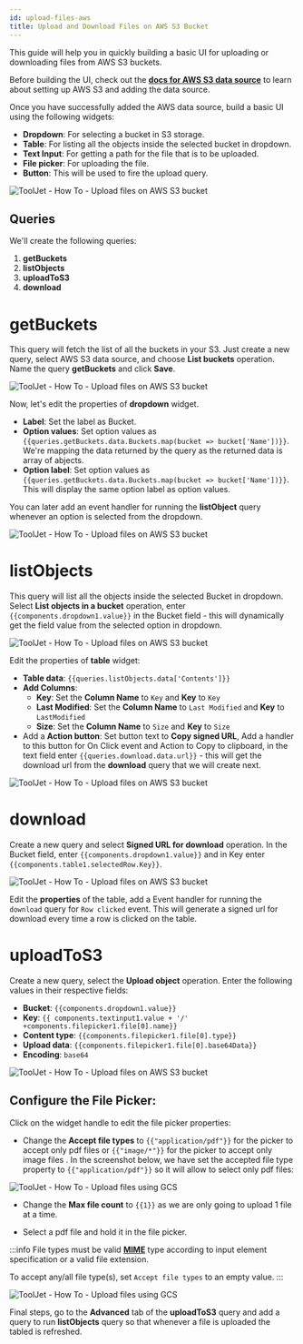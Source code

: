 ```yaml
---
id: upload-files-aws
title: Upload and Download Files on AWS S3 Bucket
---
```

<div >

This guide will help you in quickly building a basic UI for uploading or downloading files from AWS S3 buckets.

Before building the UI, check out the **[docs for AWS S3 data source](/docs/data-sources/s3)** to learn about setting up AWS S3 and adding the data source. 

Once you have successfully added the AWS data source, build a basic UI using the following widgets:
- **Dropdown**: For selecting a bucket in S3 storage.
- **Table**: For listing all the objects inside the selected bucket in dropdown.
- **Text Input**: For getting a path for the file that is to be uploaded.
- **File picker**: For uploading the file.
- **Button**: This will be used to fire the upload query.

<div style={{textAlign: 'center'}}>

![ToolJet - How To - Upload files on AWS S3 bucket](/img/how-to/upload-files-aws/ui.png)

</div>

</div>

<div>

## Queries

We'll create the following queries:

1. **getBuckets**
2. **listObjects**
3. **uploadToS3**
4. **download**

</div>

<div>

##
# getBuckets

This query will fetch the list of all the buckets in your S3. Just create a new query, select AWS S3 data source, and choose **List buckets** operation. Name the query **getBuckets** and click **Save**.

<div style={{textAlign: 'center'}}>

![ToolJet - How To - Upload files on AWS S3 bucket](/img/how-to/upload-files-aws/getBuckets.png)

</div>

Now, let's edit the properties of **dropdown** widget.

- **Label**: Set the label as Bucket.
- **Option values**: Set option values as `{{queries.getBuckets.data.Buckets.map(bucket => bucket['Name'])}}`. We're mapping the data returned by the query as the returned data is array of abjects.
- **Option label**: Set option values as `{{queries.getBuckets.data.Buckets.map(bucket => bucket['Name'])}}`. This will display the same option label as option values.

You can later add an event handler for running the **listObject** query whenever an option is selected from the dropdown.

<div style={{textAlign: 'left'}}>

![ToolJet - How To - Upload files on AWS S3 bucket](/img/how-to/upload-files-aws/dropdown.png)

</div>

</div>

<div>

##
# listObjects

This query will list all the objects inside the selected Bucket in dropdown. Select **List objects in a bucket** operation, enter `{{components.dropdown1.value}}` in the Bucket field - this will dynamically get the field value from the selected option in dropdown.

<div style={{textAlign: 'center'}}>

![ToolJet - How To - Upload files on AWS S3 bucket](/img/how-to/upload-files-aws/listObjects.png)

</div>

Edit the properties of **table** widget:
- **Table data**: `{{queries.listObjects.data['Contents']}}`
- **Add Columns**:
  - **Key**: Set the **Column Name** to `Key` and **Key** to `Key`
  - **Last Modified**: Set the **Column Name** to `Last Modified` and **Key** to `LastModified`
  - **Size**: Set the **Column Name** to `Size` and **Key** to `Size`
- Add a **Action button**: Set button text to **Copy signed URL**, Add a handler to this button for On Click event and Action to Copy to clipboard, in the text field enter `{{queries.download.data.url}}` - this will get the download url from the **download** query that we will create next.

<div style={{textAlign: 'center'}}>

![ToolJet - How To - Upload files on AWS S3 bucket](/img/how-to/upload-files-aws/table.png)

</div>

</div>

<div>

##
# download

Create a new query and select **Signed URL for download** operation. In the Bucket field, enter `{{components.dropdown1.value}}` and in Key enter `{{components.table1.selectedRow.Key}}`.

<div style={{textAlign: 'center'}}>

![ToolJet - How To - Upload files on AWS S3 bucket](/img/how-to/upload-files-aws/download.png)

</div>

Edit the **properties** of the table, add a Event handler for running the `download` query for `Row clicked` event. This will generate a signed url for download every time a row is clicked on the table.

</div>

<div>

##
# uploadToS3

Create a new query, select the **Upload object** operation. Enter the following values in their respective fields:
- **Bucket**: `{{components.dropdown1.value}}`
- **Key**:  `{{ components.textinput1.value + '/' +components.filepicker1.file[0].name}}`
- **Content type**: `{{components.filepicker1.file[0].type}}`
- **Upload data**: `{{components.filepicker1.file[0].base64Data}}`
- **Encoding**: `base64`

<div style={{textAlign: 'center'}}>

![ToolJet - How To - Upload files on AWS S3 bucket](/img/how-to/upload-files-aws/uploadToS3.png)

</div>

</div>

<div>

##
## Configure the File Picker:

Click on the widget handle to edit the file picker properties: 

- Change the **Accept file types** to `{{"application/pdf"}}` for the picker to accept only pdf files or `{{"image/*"}}` for the picker to accept only image files . In the screenshot below, we have set the accepted file type property to `{{"application/pdf"}}` so it will allow to select only pdf files:

<div style={{textAlign: 'center'}}>

![ToolJet - How To - Upload files using GCS](/img/how-to/upload-files-gcs/result-filepicker.png)

</div>

- Change the **Max file count** to `{{1}}` as we are only going to upload 1 file at a time.

- Select a pdf file and hold it in the file picker.

:::info
 File types must be valid **[MIME](https://developer.mozilla.org/en-US/docs/Web/HTTP/Basics_of_HTTP/MIME_types/Common_types)** type according to input element specification or a valid file extension.

 To accept any/all file type(s), set `Accept file types` to an empty value.
:::

<div style={{textAlign: 'left'}}>

![ToolJet - How To - Upload files using GCS](/img/how-to/upload-files-gcs/config-filepicker.png)

</div>

Final steps, go to the **Advanced** tab of the **uploadToS3** query and add a query to run **listObjects** query so that whenever a file is uploaded the tabled is refreshed.

</div>